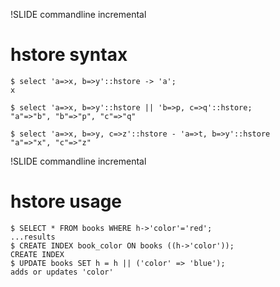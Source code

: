 !SLIDE commandline incremental
# hstore syntax
    $ select 'a=>x, b=>y'::hstore -> 'a';
    x

    $ select 'a=>x, b=>y'::hstore || 'b=>p, c=>q'::hstore;
    "a"=>"b", "b"=>"p", "c"=>"q"

    $ select 'a=>x, b=>y, c=>z'::hstore - 'a=>t, b=>y'::hstore
    "a"=>"x", "c"=>"z"

!SLIDE commandline incremental
# hstore usage
    $ SELECT * FROM books WHERE h->'color'='red';
    ...results
    $ CREATE INDEX book_color ON books ((h->'color'));
    CREATE INDEX
    $ UPDATE books SET h = h || ('color' => 'blue');
    adds or updates 'color'
